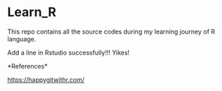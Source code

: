 # Learn_R

This repo contains all the source codes during my learning journey of R language.

Add a line in Rstudio successfully!!! Yikes!

\*References\*

<https://happygitwithr.com/>
